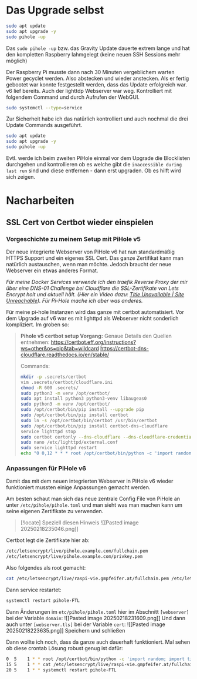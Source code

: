 # Das Upgrade selbst

```bash
sudo apt update
sudo apt upgrade -y
sudo pihole -up
```

Das `sudo pihole -up` bzw. das Gravity Update dauerte extrem lange und hat den kompletten Raspberry lahmgelegt (keine neuen SSH Sessions mehr möglich)

Der Raspberry Pi musste dann nach 30 Minuten vergeblichem warten Power gecyclet werden. Also abstecken und wieder anstecken.
Als er fertig gebootet war konnte festgestellt werden, dass das Update erfolgreich war. v6 lief bereits. Auch der lighttdp Webserver war weg.
Kontrolliert mit folgendem Command und durch Aufrufen der WebGUI.
```bash
sudo systemctl --type=service
```

Zur Sicherheit habe ich das natürlich kontrolliert und auch nochmal die drei Update Commands ausgeführt.
```bash
sudo apt update
sudo apt upgrade -y
sudo pihole -up
```

Evtl. werde ich beim zweiten PiHole einmal vor dem Upgrade die Blocklisten durchgehen und kontrollieren ob es welche gibt die `inaccessible during last run` sind und diese entfernen - dann erst upgraden. Ob es hilft wird sich zeigen.

# Nacharbeiten
## SSL Cert von Certbot wieder einspielen
### Vorgeschichte zu meinem Setup mit PiHole v5
Der neue integrierte Webserver von PiHole v6 hat nun standardmäßig HTTPS Support und ein eigenes SSL Cert. Das ganze Zertifikat kann man natürlich austauschen, wenn man möchte. Jedoch braucht der neue Webserver ein etwas anderes Format.

*Für meine Docker Services verwende ich den traefik Reverse Proxy der mir über eine DNS-01 Challenge bei Cloudflare die SSL-Zertifikate von Lets Encrypt holt und aktuell hält. (Hier ein Video dazu: [Title Unavailable \| Site Unreachable](https://www.youtube.com/watch?v=-hfejNXqOzA&t=23s)). Für Pi-Hole mache ich aber was anderes.*

Für meine pi-hole Instanzen wird das ganze mit certbot automatisiert. Vor dem Upgrade auf v6 war es mit lighttpd als Webserver nicht sonderlich kompliziert. Im groben so:
> **Pihole v5 certbot setup Vorgang:**
> Genaue Details den Quellen entnehmen:
> https://certbot.eff.org/instructions?ws=other&os=pip&tab=wildcard
> https://certbot-dns-cloudflare.readthedocs.io/en/stable/
>
> Commands:
>```bash
>mkdir -p .secrets/certbot
>vim .secrets/certbot/cloudflare.ini
>chmod -R 600 .secrets/
>sudo python3 -m venv /opt/certbot/
>sudo apt install python3 python3-venv libaugeas0
>sudo python3 -m venv /opt/certbot/
>sudo /opt/certbot/bin/pip install --upgrade pip
>sudo /opt/certbot/bin/pip install certbot
>sudo ln -s /opt/certbot/bin/certbot /usr/bin/certbot
>sudo /opt/certbot/bin/pip install certbot-dns-cloudflare
>service lighttpd stop
>sudo certbot certonly --dns-cloudflare --dns-cloudflare-credentials .secrets/certbot/cloudflare.ini --dns-cloudflare-propagation-seconds 60 -d raspberrypi.gmpfeifer.at -d pi.gmpfeifer.at -d pihole.gmpfeifer.at
>sudo nano /etc/lighttpd/external.conf
>sudo service lighttpd restart
>echo "0 0,12 * * * root /opt/certbot/bin/python -c 'import random; import time; time.sleep(random.random() * 3600)' && sudo certbot renew -q" | sudo tee -a /etc/crontab > /dev/null
>```

### Anpassungen für PiHole v6
Damit das mit dem neuen integrierten Webserver in PiHole v6 wieder funktioniert mussten einige Anpassungen gemacht werden.

Am besten schaut man sich das neue zentrale Config File von PiHole an unter `/etc/pihole/pihole.toml` und man sieht was man machen kann um seine eigenen Zertifikate zu verwenden.

> [!locate] Speziell diesen Hinweis
> ![[Pasted image 20250218235046.png]]

Certbot legt die Zertifikate hier ab:
```bash
/etc/letsencrypt/live/pihole.example.com/fullchain.pem
/etc/letsencrypt/live/pihole.example.com/privkey.pem
```

Also folgendes als root gemacht:
```bash
cat /etc/letsencrypt/live/raspi-vie.gmpfeifer.at/fullchain.pem /etc/letsencrypt/live/raspi-vie.gmpfeifer.at/privkey.pem > /etc/pihole/server.pem
```

Dann service restartet:
```bash
systemctl restart pihole-FTL
```


Dann Änderungen im `etc/pihole/pihole.toml` hier im Abschnitt `[webserver]` bei der Variable `domain`:
![[Pasted image 20250218231609.png]]
Und dann auch unter `[webserver.tls]` bei der Variable `cert`:
![[Pasted image 20250218223635.png]]
Speichern und schließen


Dann wollte ich noch, dass da ganze auch dauerhaft funktioniert. Mal sehen ob diese crontab Lösung robust genug ist dafür:
```bash
0  5	1 * * root /opt/certbot/bin/python -c 'import random; import time; time.sleep(random.random() * 3600)' && sudo certbot renew -q
15 5	1 * * cat /etc/letsencrypt/live/raspi-vie.gmpfeifer.at/fullchain.pem /etc/letsencrypt/live/raspi-vie.gmpfeifer.at/privkey.pem > /etc/pihole/server.pem
20 5	1 * * systemctl restart pihole-FTL
```
